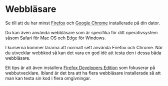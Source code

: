 ---
---
Webbläsare
==================================

Se till att du har minst [Firefox](https://www.mozilla.org/download) och [Google Chrome](https://www.google.com/chrome/) installerade på din dator. 

Du kan även använda webbläsare som är specifika för ditt operativsystem såsom Safari för Mac OS och Edge för Windows.

I kurserna kommer lärarna att normalt sett använda Firefox och Chrome. När du utvecklar webbkod så kan det vara en god idé att testa den i dessa båda webbläsare.

<!--
Vi använder normalt Firefox som referens men de saker vi gör bör normalt fungera i samtliga webbläsare. Om det visar sig att koden fungerar olika i olika webbläsare så testar vi alltid i Firefox.
-->

Ett tips är att även installera [Firefox Developers Edition](https://www.mozilla.org/firefox/developer/) som fokuserar på webbutvecklare. Ibland är det bra att ha flera webbläsare installerade så att man kan testa sin kod i flera omgivningar.

